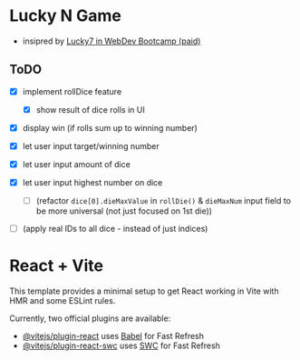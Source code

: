 # Lucky N Game
- insipred by [Lucky7 in WebDev Bootcamp (paid)](https://www.udemy.com/course/the-web-developer-bootcamp/learn/lecture/37806736#questions)

## ToDO
- [x] implement rollDice feature
  - [x] show result of dice rolls in UI
- [x] display win (if rolls sum up to winning number)
- [x] let user input target/winning number
- [x] let user input amount of dice
- [x] let user input highest number on dice
  - [ ] (refactor `dice[0].dieMaxValue` in `rollDie()` & `dieMaxNum` input field to be more universal (not just focused on 1st die))
- [ ] (apply real IDs to all dice - instead of just indices)





# React + Vite

This template provides a minimal setup to get React working in Vite with HMR and some ESLint rules.

Currently, two official plugins are available:

- [@vitejs/plugin-react](https://github.com/vitejs/vite-plugin-react/blob/main/packages/plugin-react/README.md) uses [Babel](https://babeljs.io/) for Fast Refresh
- [@vitejs/plugin-react-swc](https://github.com/vitejs/vite-plugin-react-swc) uses [SWC](https://swc.rs/) for Fast Refresh

